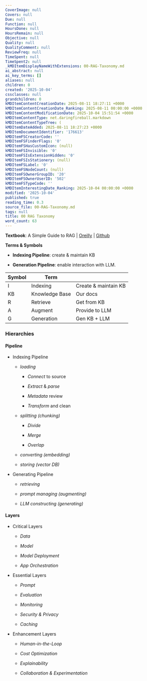 ```yaml
---
CoverImage: null
Covers: null
Due: null
Function: null
HoursDone: null
HoursRemain: null
Objective: null
Quality: null
QualityComment: null
ReviewFreq: null
TimeSpent: null
TimeSpent2: null
_kMDItemDisplayNameWithExtensions: 00-RAG-Taxonomy.md
ai_abstract: null
ai_key_terms: []
aliases: null
children: 0
created: '2025-10-04'
cssclasses: null
grandchildren: 0
kMDItemContentCreationDate: 2025-08-11 18:27:11 +0000
kMDItemContentCreationDate_Ranking: 2025-08-11 00:00:00 +0000
kMDItemContentModificationDate: 2025-10-04 15:51:54 +0000
kMDItemContentType: net.daringfireball.markdown
kMDItemContentTypeTree: (
kMDItemDateAdded: 2025-08-11 18:27:23 +0000
kMDItemDocumentIdentifier: '176613'
kMDItemFSCreatorCode: ''
kMDItemFSFinderFlags: '0'
kMDItemFSHasCustomIcon: (null)
kMDItemFSInvisible: '0'
kMDItemFSIsExtensionHidden: '0'
kMDItemFSIsStationery: (null)
kMDItemFSLabel: '0'
kMDItemFSNodeCount: (null)
kMDItemFSOwnerGroupID: '20'
kMDItemFSOwnerUserID: '502'
kMDItemFSTypeCode: ''
kMDItemInterestingDate_Ranking: 2025-10-04 00:00:00 +0000
modified: '2025-10-04'
published: true
reading_time: 0.3
source_file: 00-RAG-Taxonomy.md
tags: null
title: 00 RAG Taxonomy
word_count: 63
---
```


**Textbook**: A Simple Guide to RAG | [Oreilly](https://learning.oreilly.com/library/view/a-simple-guide/9781633435858/OEBPS/Text/part-1.html) | [Github](https://github.com/abhinav-kimothi/A-Simple-Guide-to-RAG)

**Terms & Symbols**

- **Indexing Pipeline**: create & maintain KB

- **Generation Pipeline**: enable interaction with LLM.



| Symbol | Term           |                      |
| ------ | -------------- | -------------------- |
| I      | Indexing       | Create & maintain KB |
| KB     | Knowledge Base | Our docs             |
| R      | Retrieve       | Get from KB          |
| A      | Augment        | Provide to LLM       |
| G      | Generation     | Gen KB + LLM         |


### Hierarchies

#### Pipeline

- Indexing Pipeline

    - _loading_

        - *Connect* to source

        - *Extract* & *parse*

        - *Metadata* review

        - *Transform* and clean

    - _splitting (chunking)_

        - *Divide*

        - *Merge*

        - *Overlap*

    - _converting (embedding)_

    - _storing (vector DB)_

- Generating Pipeline

    - _retrieving_

    - _prompt managing (augmenting)_

    - _LLM constructing (generating)_


#### Layers

- Critical Layers

    - *Data*

    - *Model*

    - *Model Deployment*

    - *App Orchestration*

- Essential Layers

    - *Prompt*

    - *Evaluation*

    - *Monitoring*

    - *Security & Privacy*

    - *Caching*

- Enhancement Layers

    - *Human-in-the-Loop*

    - *Cost Optimization*

    - *Explainability*

    - *Collaboration & Experimentation*